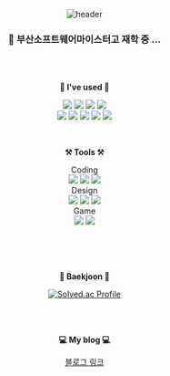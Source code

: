 <div align="center">

![header](https://capsule-render.vercel.app/api?type=waving&color=6ec7f9&height=300&section=header&text=welcome&fontSize=90&animation=fadeIn&fontAlignY=38&desc=Juyoung's%20GitHub%20Profile&descAlignY=51&descAlign=62)
### 🏫 부산소프트웨어마이스터고 재학 중 ...
  
<br>
<br>

<p><strong>🌱 I've used 🌱</strong></p>
<p>
  <img src="https://img.shields.io/badge/HTML-E34F26?style=flat&logo=HTML5&logoColor=white"/>
  <img src="https://img.shields.io/badge/CSS-1572B6?style=flat&logo=CSS3&logoColor=white"/>
  <img src="https://img.shields.io/badge/Javascript-F7DF1E?style=flat&logo=JavaScript&logoColor=black"/>
  <img src="https://img.shields.io/badge/react-61DAFB?style=flat&logo=react&logoColor=black">
  <br>
  <img src="https://img.shields.io/badge/C++-00599C?style=flat&logo=C%2B%2B&logoColor=white"/>
  <img src="https://img.shields.io/badge/C-A8B9CC?style=flat&logo=C&logoColor=white"/>
  <img src="https://img.shields.io/badge/c%23-%23239120.svg?style=flat&logo=c-sharp&logoColor=white"/>
  <img src="https://img.shields.io/badge/Python-white?style=flat&logo=Python&logoColor=#3776AB"/>
  <img src="https://img.shields.io/badge/MySQL-4479A1?style=flat&logo=MySQL&logoColor=white"/>
  </p>
  
<br>

<p><strong>⚒️ Tools ⚒️</strong></p>
<p>
  Coding <br>
  <img src="https://img.shields.io/badge/Git-blue?style=flat&logo=Git&logoColor=F05032"/></a>
  <img src="https://img.shields.io/badge/GitHub-gray?style=flat&logo=GitHub&logoColor=black"/></a>
  <img src="https://img.shields.io/badge/Visual%20Studio%20Code-007ACC?style=flat&logo=Visual%20Studio%20Code&logoColor=white"/>
  <br>
  Design <br>
  <img src="https://img.shields.io/badge/Figma-F24E1E?style=flat&logo=Figma&logoColor=white"/>
  <img src="https://img.shields.io/badge/Adobe-FF0000?style=flat&logo=Adobe&logoColor=white"/>
  <img src="https://img.shields.io/badge/Adobe Photoshop-FF0000-?style=flat&logo=Adobe Photoshop&logoColor=white"/>
  <br>
  Game <br>
  <img src="https://img.shields.io/badge/Visual%20Studio-5C2D91?style=flat&logo=Visual%20Studio&logoColor=white"/>
  <img src="https://img.shields.io/badge/Unity-FAFAFA.svg?&style=flat&logo=flat&logoColor=black"/></a>
  <br>
</p>

<br>
<br>
<br>

<p><strong>📒 Baekjoon 📕</strong></p>

[![Solved.ac Profile](http://mazassumnida.wtf/api/v2/generate_badge?boj=sjy010208)](https://solved.ac/sjy010208/) 

<br>
<br>

<p><strong>💻 My blog 💻</strong></p>

[블로그 링크](https://velog.io/@sjy1410)

</div>
